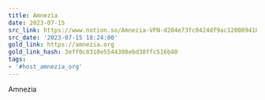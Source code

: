 ```yaml
---
title: Amnezia
date: 2023-07-15
src_link: https://www.notion.so/Amnezia-VPN-d204e73fc0424df9ac120089418ac1ce
src_date: '2023-07-15 18:24:00'
gold_link: https://amnezia.org
gold_link_hash: 3eff0c8310e5544398ebd38ffc516b40
tags:
- '#host_amnezia_org'
---
```





Amnezia